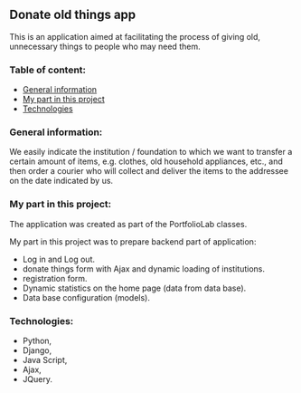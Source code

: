 ## Donate old things app

This is an application aimed at facilitating the process of giving old, unnecessary things to people who may need them.

### Table of content:

* [General information](#general-information)
* [My part in this project](#my-part-in-this-project)
* [Technologies](#technologies)


### General information:

We easily indicate the institution / foundation to which we want to transfer a certain amount of items, e.g.
clothes, old household appliances, etc., and then order a courier who will collect and deliver
the items to the addressee on the date indicated by us.

### My part in this project:

The application was created as part of the PortfolioLab classes.

My part in this project was to prepare backend part of application:

* Log in and Log out.
* donate things form with Ajax and dynamic loading of institutions.
* registration form. 
* Dynamic statistics on the home page (data from data base).
* Data base configuration (models).

### Technologies:

* Python,
* Django,
* Java Script,
* Ajax,
* JQuery.

